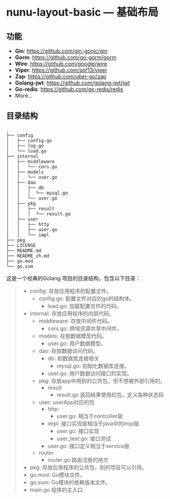 # nunu-layout-basic — 基础布局

## 功能
- **Gin**: https://github.com/gin-gonic/gin
- **Gorm**: https://github.com/go-gorm/gorm
- **Wire**: https://github.com/google/wire
- **Viper**: https://github.com/spf13/viper
- **Zap**: https://github.com/uber-go/zap
- **Golang-jwt**: https://github.com/golang-jwt/jwt
- **Go-redis**: https://github.com/go-redis/redis
- More...

## 目录结构
```
.
├── config
│   ├── config.go
│   ├── log.go
│   └── load.go
├── internal
│   ├── middleware
│   │   └── cors.go
│   ├── models
│   │   └── user.go
│   ├── dao
│   │   ├── db
│   │   │  └── mysql.go
│   │   └── user.go
│   ├── pkg
│   │   ├── result
│   │   │  └── result.go
│   ├── user
│   │   ├── http
│   │   ├── user.go
│   │   └── impl
├── pkg
├── LICENSE
├── README.md
├── README_zh.md
├── go.mod
└── go.sum

```


这是一个经典的Golang 项目的目录结构，包含以下目录：

> - config: 																						存放应用程序的配置文件。
> 	- config.go: 																		配置文件对应的go的结构体。
> 		- load.go: 																加载配置文件的代码。
> - internal:                                                                     存放应用程序的内部代码。
> 	- middleware:                                                      存放中间件代码。
> 		- cors.go:                                                      跨域资源共享中间件。
> 	- models:                                                              存放数据模型代码。
> 		- user.go:                                                     用户数据模型。
> 	- dao:                                                                   存放数据访问代码。
> 		- db:                                                            和数据库连接相关
> 			- mysql.go:                                         初始化数据库连接。
> 		- user.go:                                                     用户数据访问接口的实现。
> 	- pkg:                                                                    存放app中用到的公共包，但不想被外部引用的。  
> 		* result
> 			* result.go                                              返回结果使用的包，定义各种状态码    
> 	- user:                                                                      userApp对应的包
> 		- http: 
> 			- user.go:                                             相当于controller层
> 		- impl:                                                         接口实现层相当于java中的impl层
> 			- user.go:                                            接口实现
> 			- user_test.go:                                    接口测试
> 		- user.go:                                                     接口定义相当于service层
> 	- router
> 		- router.go                                                  路由注册的地方
> - pkg:                                                                           存放应用程序的公共包，别的项目可以引用。
> - go.mod:                                                                    Go模块文件。
> - go.sum:                                                                    Go模块的依赖版本文件。
> - main.go                                                                    程序的主入口
